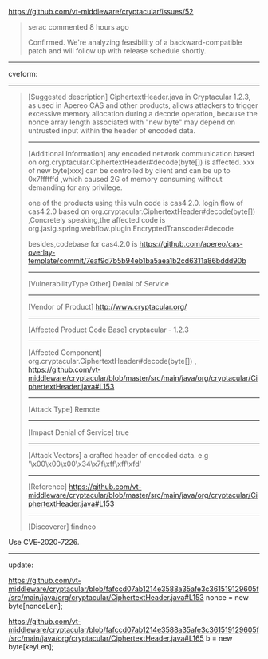 https://github.com/vt-middleware/cryptacular/issues/52

> serac commented 8 hours ago
> 
> Confirmed. We're analyzing feasibility of a backward-compatible patch and will follow up with release schedule shortly.


---

cveform:

---

> [Suggested description]
> CiphertextHeader.java in
> Cryptacular 1.2.3, as used in Apereo CAS and other products, allows
> attackers to trigger excessive memory allocation during a decode
> operation, because the nonce array length associated with "new byte" may
> depend on untrusted input within the header of encoded data.
>
> ------------------------------------------
>
> [Additional Information]
> any encoded network communication based on
> org.cryptacular.CiphertextHeader#decode(byte[]) is affected. xxx of
> new byte[xxx] can be controlled by client and can be up to 0x7ffffffd
> ,which caused 2G of memory consuming without demanding for any
> privilege.
>
> one of the products using this vuln code is cas4.2.0.
> login flow of cas4.2.0 based on
> org.cryptacular.CiphertextHeader#decode(byte[]) ,Concretely
> speaking,the affected code is
> org.jasig.spring.webflow.plugin.EncryptedTranscoder#decode
>
> besides,codebase for cas4.2.0 is https://github.com/apereo/cas-overlay-template/commit/7eaf9d7b5b94eb1ba5aea1b2cd6311a86bddd90b
>
> ------------------------------------------
>
> [VulnerabilityType Other]
> Denial of Service
>
> ------------------------------------------
>
> [Vendor of Product]
> http://www.cryptacular.org/
>
> ------------------------------------------
>
> [Affected Product Code Base]
> cryptacular - 1.2.3
>
> ------------------------------------------
>
> [Affected Component]
> org.cryptacular.CiphertextHeader#decode(byte[]) ,
> https://github.com/vt-middleware/cryptacular/blob/master/src/main/java/org/cryptacular/CiphertextHeader.java#L153
>
> ------------------------------------------
>
> [Attack Type]
> Remote
>
> ------------------------------------------
>
> [Impact Denial of Service]
> true
>
> ------------------------------------------
>
> [Attack Vectors]
> a crafted header of encoded data.
> e.g  '\x00\x00\x00\x34\x7f\xff\xff\xfd'
>
> ------------------------------------------
>
> [Reference]
> https://github.com/vt-middleware/cryptacular/blob/master/src/main/java/org/cryptacular/CiphertextHeader.java#L153
>
> ------------------------------------------
>
> [Discoverer]
> findneo

Use CVE-2020-7226.



---
update:

https://github.com/vt-middleware/cryptacular/blob/fafccd07ab1214e3588a35afe3c361519129605f/src/main/java/org/cryptacular/CiphertextHeader.java#L153
nonce = new byte[nonceLen]; 

https://github.com/vt-middleware/cryptacular/blob/fafccd07ab1214e3588a35afe3c361519129605f/src/main/java/org/cryptacular/CiphertextHeader.java#L165
 b = new byte[keyLen];

